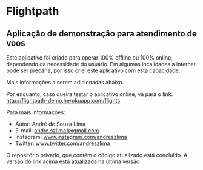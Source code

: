 # Flightpath
## Aplicação de demonstração para atendimento de voos



Este aplicativo foi criado para operar 100% offline ou 100% online, dependendo da necessidade do usuário.
Em algumas localidades a internet pode ser precária, por isso criei este aplicativo com esta capacidade. 

Mais informações a serem adicionadas abaixo.

Por enquanto, caso queira testar o aplicativo online, vá para o link: http://flightpath-demo.herokuapp.com/flights

Para mais informações: 
* Autor: André de Souza Lima
* E-mail: andre.szlima1@gmail.com
* Instagram: www.instagram.com/andreszlima
* Twitter: www.twitter.com/andreszlima


O repositório privado, que contém o código atualizado está concluído. A versão do link acima está atualizada na última versão
